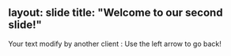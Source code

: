layout: slide
title: "Welcome to our second slide!"
---
Your text
modify by another client : Use the left arrow to go back!
